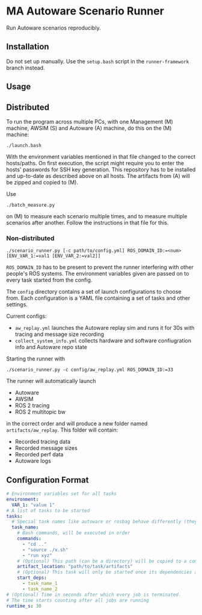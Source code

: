 # MA Autoware Scenario Runner

Run Autoware scenarios reproducibly.

## Installation

Do not set up manually.
Use the `setup.bash` script in the `runner-framework` branch instead.

## Usage

## Distributed

To run the program across multiple PCs, with one Management (M) machine, AWSIM (S) and Autoware (A) machine, do this on the (M) machine:

```shell
./launch.bash
```
With the environment variables mentioned in that file changed to the correct hosts/paths.
On first execution, the script might require you to enter the hosts' passwords for SSH key generation.
This repository has to be installed and up-to-date as described above on all hosts.
The artifacts from (A) will be zipped and copied to (M).

Use 
```shell
./batch_measure.py
```
on (M) to measure each scenario multiple times, and to measure multiple scenarios after another.
Follow the instructions in that file for this.

### Non-distributed
```shell
./scenario_runner.py [-c path/to/config.yml] ROS_DOMAIN_ID:=<num> [ENV_VAR_1:=val1 [ENV_VAR_2:=val2]]
```

`ROS_DOMAIN_ID` has to be present to prevent the runner interfering with other people's ROS systems.
The environment variables given are passed on to every task started from the config.

The `config` directory contains a set of launch configurations to choose from.
Each configuration is a YAML file containing a set of tasks and other settings.

Current configs:
* `aw_replay.yml` launches the Autoware replay sim and runs it for 30s with tracing and message size recording
* `collect_system_info.yml` collects hardware and software confiugration info and Autoware repo state

Starting the runner with
```shell
./scenario_runner.py -c config/aw_replay.yml ROS_DOMAIN_ID:=33
```

The runner will automatically launch
* Autoware
* AWSIM
* ROS 2 tracing
* ROS 2 multitopic bw

in the correct order and will produce a new folder named `artifacts/aw_replay`.
This folder will contain:
* Recorded tracing data
* Recorded message sizes
* Recorded perf data
* Autoware logs

## Configuration Format

```yaml
# Environment variables set for all tasks
environment:
  VAR_1: "value 1"
# A list of tasks to be started
tasks:
  # Special task names like autoware or rosbag behave differently (they have to print console outputs before they are considered running)
  task_name:
    # Bash commands, will be executed in order
    commands:
      - "cd .."
      - "source ./x.sh"
      - "run xyz"
    # (Optional) This path (can be a directory) will be copied to a common output directory of the runner
    artifact_location: "path/to/task/artifacts"
    # (Optional) This task will only be started once its dependencies are running
    start_deps:
      - task_name_1
      - task_name_2
# (Optional) Time in seconds after which every job is terminated.
# The time starts counting after all jobs are running
runtime_s: 30
```
